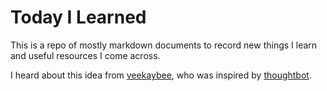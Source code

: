 # Today I Learned

This is a repo of mostly markdown documents to record new things I learn and useful resources I come across.

I heard about this idea from [veekaybee](https://github.com/veekaybee/til),
who was inspired by [thoughtbot](https://github.com/thoughtbot/til).
